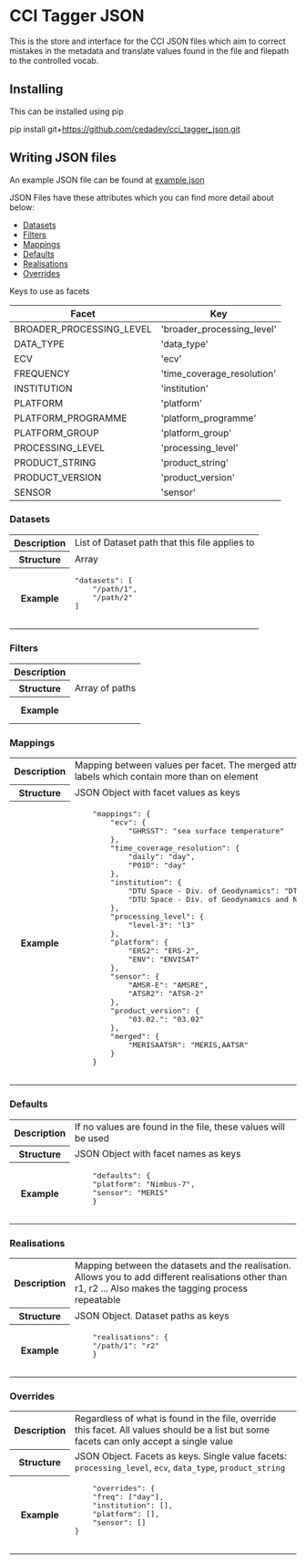 # CCI Tagger JSON

This is the store and interface for the CCI JSON files which aim to correct mistakes
in the metadata and translate values found in the file and filepath to the controlled
vocab.

## Installing

This can be installed using pip

pip install git+https://github.com/cedadev/cci_tagger_json.git

## Writing JSON files

An example JSON file can be found at [example.json](cci_tagger_json/json/example.json)

JSON Files have these attributes which you can find more detail about below:

- [Datasets](#datasets)
- [Filters](#filters)
- [Mappings](#mappings)
- [Defaults](#defaults)
- [Realisations](#realisations)
- [Overrides](#overrides)


Keys to use as facets

| Facet | Key |
| ----- | --- |
| BROADER_PROCESSING_LEVEL | 'broader_processing_level' |
| DATA_TYPE | 'data_type' |
| ECV | 'ecv' |
| FREQUENCY | 'time_coverage_resolution' |
| INSTITUTION | 'institution' |
| PLATFORM | 'platform' |
| PLATFORM_PROGRAMME | 'platform_programme' |
| PLATFORM_GROUP | 'platform_group' |
| PROCESSING_LEVEL | 'processing_level' |
| PRODUCT_STRING | 'product_string' |
| PRODUCT_VERSION | 'product_version' |
| SENSOR | 'sensor'

### Datasets

<table>
<tr>
    <th>Description</th>
    <td>List of Dataset path that this file applies to</td>
</tr>
<tr>
    <th>Structure</th>
    <td>Array</td>
</tr>
<tr>
    <th>Example</th>
    <td>
    <pre>
"datasets": [
    "/path/1",
    "/path/2"
]
    </pre>
    </td>
</tr>
</table>


### Filters

<table>
<tr>
    <th>Description</th>
    <td></td>
</tr>
<tr>
    <th>Structure</th>
    <td>Array of paths</td>
</tr>
<tr>
    <th>Example</th>
    <td>
    <pre>
    </pre>
    </td>
</tr>
</table>

### Mappings

<table>
<tr>
    <th>Description</th>
    <td>Mapping between values per facet. The merged attribute 
    handles labels which contain more than on element</td>
</tr>
<tr>
    <th>Structure</th>
    <td>JSON Object with facet values as keys</td>
</tr>
<tr>
    <th>Example</th>
    <td>
    <pre>
	"mappings": {
		"ecv": {
			"GHRSST": "sea surface temperature"
		},
		"time_coverage_resolution": {
			"daily": "day",
			"P01D": "day"
		},
		"institution": {
			"DTU Space - Div. of Geodynamics": "DTU Space",
			"DTU Space - Div. of Geodynamics and NERSC": "DTU Space"
		},
		"processing_level": {
			"level-3": "l3"
		},
		"platform": {
			"ERS2": "ERS-2",
			"ENV": "ENVISAT"
		},
		"sensor": {
			"AMSR-E": "AMSRE",
			"ATSR2": "ATSR-2"
		},
		"product_version": {
			"03.02.": "03.02"
		},
		"merged": {
			"MERISAATSR": "MERIS,AATSR"
		}
	}
    </pre>
    </td>
</tr>
</table>

### Defaults

<table>
<tr>
    <th>Description</th>
    <td>If no values are found in the file, these values will be used</td>
</tr>
<tr>
    <th>Structure</th>
    <td>JSON Object with facet names as keys</td>
</tr>
<tr>
    <th>Example</th>
    <td>
    <pre>
    "defaults": {
    "platform": "Nimbus-7",
    "sensor": "MERIS"
    }
    </pre>
    </td>
</tr>
</table>

### Realisations

<table>
<tr>
    <th>Description</th>
    <td>Mapping between the datasets and the realisation. Allows you to add 
    different realisations other than r1, r2 ... Also makes the tagging process
    repeatable</td>
</tr>
<tr>
    <th>Structure</th>
    <td>JSON Object. Dataset paths as keys</td>
</tr>
<tr>
    <th>Example</th>
    <td>
    <pre>
    "realisations": {
    "/path/1": "r2"
    }
    </pre>
    </td>
</tr>
</table>

### Overrides

<table>
<tr>
    <th>Description</th>
    <td>Regardless of what is found in the file, override this facet. All values should be a list
    but some facets can only accept a single value</td>
</tr>
<tr>
    <th>Structure</th>
    <td>JSON Object. Facets as keys. 
    Single value facets: <code>processing_level</code>, <code>ecv</code>, <code>data_type</code>, <code>product_string</code>
    </td>
</tr>
<tr>
    <th>Example</th>
    <td>
    <pre>
    "overrides": {
    "freq": ["day"],
    "institution": [],
    "platform": [],
    "sensor": []
}
    </pre>
    </td>
</tr>
</table>

